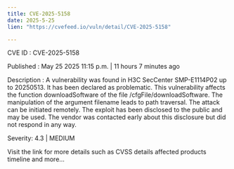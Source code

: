 ```yaml
---
title: CVE-2025-5158
date: 2025-5-25
lien: "https://cvefeed.io/vuln/detail/CVE-2025-5158"

---
```


CVE ID : CVE-2025-5158

Published :  May 25
2025
11:15 p.m. | 11 hours
7 minutes ago

Description : A vulnerability was found in H3C SecCenter SMP-E1114P02 up to 20250513. It has been declared as problematic. This vulnerability affects the function downloadSoftware of the file /cfgFile/downloadSoftware. The manipulation of the argument filename leads to path traversal. The attack can be initiated remotely. The exploit has been disclosed to the public and may be used. The vendor was contacted early about this disclosure but did not respond in any way.

Severity: 4.3 | MEDIUM

Visit the link for more details
such as CVSS details
affected products
timeline
and more...
